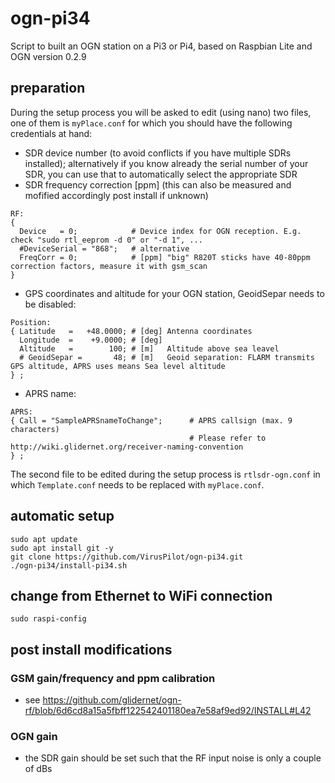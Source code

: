 # ogn-pi34
Script to built an OGN station on a Pi3 or Pi4, based on Raspbian Lite and OGN version 0.2.9

## preparation
During the setup process you will be asked to edit (using nano) two files, one of them is `myPlace.conf` for which you should have the following credentials at hand:
- SDR device number (to avoid conflicts if you have multiple SDRs installed); alternatively if you know already the serial number of your SDR, you can use that to automatically select the appropriate SDR
- SDR frequency correction [ppm] (this can also be measured and mofified accordingly post install if unknown)
```
RF:
{
  Device   = 0;            # Device index for OGN reception. E.g. check "sudo rtl_eeprom -d 0" or "-d 1", ...
  #DeviceSerial = "868";   # alternative
  FreqCorr = 0;            # [ppm] "big" R820T sticks have 40-80ppm correction factors, measure it with gsm_scan
}
```
- GPS coordinates and altitude for your OGN station, GeoidSepar needs to be disabled:
```
Position:
{ Latitude   =   +48.0000; # [deg] Antenna coordinates
  Longitude  =    +9.0000; # [deg]
  Altitude   =        100; # [m]   Altitude above sea leavel
  # GeoidSepar =       48; # [m]   Geoid separation: FLARM transmits GPS altitude, APRS uses means Sea level altitude
} ;
```
- APRS name:
```
APRS:
{ Call = "SampleAPRSnameToChange";      # APRS callsign (max. 9 characters)
                                        # Please refer to http://wiki.glidernet.org/receiver-naming-convention
} ;
```

The second file to be edited during the setup process is `rtlsdr-ogn.conf` in which `Template.conf` needs to be replaced with `myPlace.conf`.

## automatic setup
```
sudo apt update
sudo apt install git -y
git clone https://github.com/VirusPilot/ogn-pi34.git
./ogn-pi34/install-pi34.sh
```
## change from Ethernet to WiFi connection
```
sudo raspi-config
```
## post install modifications
### GSM gain/frequency and ppm calibration
- see https://github.com/glidernet/ogn-rf/blob/6d6cd8a15a5fbff122542401180ea7e58af9ed92/INSTALL#L42
### OGN gain
- the SDR gain should be set such that the RF input noise is only a couple of dBs
